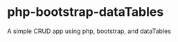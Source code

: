 php-bootstrap-dataTables
========================

A simple CRUD app using php, bootstrap, and dataTables
